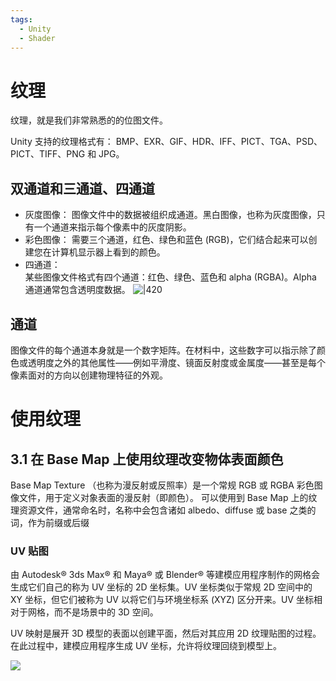 ```yaml
---
tags:
  - Unity
  - Shader
---
```

# 纹理

纹理，就是我们非常熟悉的的位图文件。

Unity 支持的纹理格式有： BMP、EXR、GIF、HDR、IFF、PICT、TGA、PSD、PICT、TIFF、PNG 和 JPG。

## 双通道和三通道、四通道

- 灰度图像： 图像文件中的数据被组织成通道。黑白图像，也称为灰度图像，只有一个通道来指示每个像素中的灰度阴影。
- 彩色图像： 需要三个通道，红色、绿色和蓝色 (RGB)，它们结合起来可以创建您在计算机显示器上看到的颜色。
- 四通道：  
    某些图像文件格式有四个通道：红色、绿色、蓝色和 alpha (RGBA)。Alpha 通道通常包含透明度数据。 ![|420](https://gitee.com/chutianshu1981/AwesomeUnityTutorial/raw/main/imgs/CC_Shad_Text_A.jpg.2000x0x1.jpg)

## 通道

图像文件的每个通道本身就是一个数字矩阵。在材料中，这些数字可以指示除了颜色或透明度之外的其他属性——例如平滑度、镜面反射度或金属度——甚至是每个像素面对的方向以创建物理特征的外观。

# 使用纹理

## 3.1 在 Base Map 上使用纹理改变物体表面颜色

Base Map Texture （也称为漫反射或反照率）是一个常规 RGB 或 RGBA 彩色图像文件，用于定义对象表面的漫反射（即颜色）。
可以使用到 Base Map 上的纹理资源文件，通常命名时，名称中会包含诸如 albedo、diffuse 或 base 之类的词，作为前缀或后缀

### UV 贴图

由 Autodesk® 3ds Max® 和 Maya® 或 Blender® 等建模应用程序制作的网格会生成它们自己的称为 UV 坐标的 2D 坐标集。UV 坐标类似于常规 2D 空间中的 XY 坐标，但它们被称为 UV 以将它们与环境坐标系 (XYZ) 区分开来。UV 坐标相对于网格，而不是场景中的 3D 空间。

UV 映射是展开 3D 模型的表面以创建平面，然后对其应用 2D 纹理贴图的过程。在此过程中，建模应用程序生成 UV 坐标，允许将纹理回绕到模型上。

![](https://gitee.com/chutianshu1981/AwesomeUnityTutorial/raw/main/imgs/a6gds-st4qm.gif)